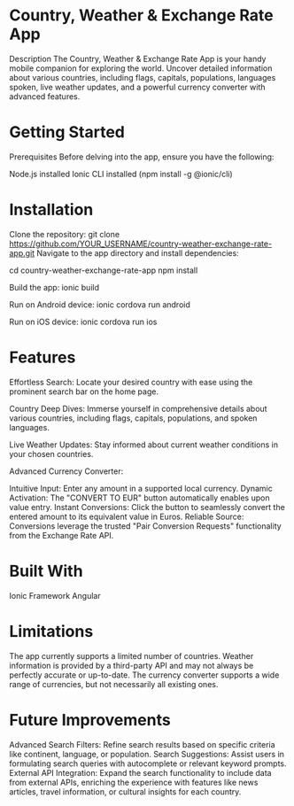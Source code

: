 
# Country, Weather & Exchange Rate App
Description
The Country, Weather & Exchange Rate App is your handy mobile companion for exploring the world. Uncover detailed information about various countries, including flags, capitals, populations, languages spoken, live weather updates, and a powerful currency converter with advanced features.

# Getting Started
Prerequisites
Before delving into the app, ensure you have the following:

Node.js installed
Ionic CLI installed (npm install -g @ionic/cli)

# Installation
Clone the repository:
git clone https://github.com/YOUR_USERNAME/country-weather-exchange-rate-app.git
Navigate to the app directory and install dependencies:

cd country-weather-exchange-rate-app
npm install

Build the app:
ionic build

Run on Android device:
ionic cordova run android

Run on iOS device:
ionic cordova run ios

# Features
Effortless Search: Locate your desired country with ease using the prominent search bar on the home page.

Country Deep Dives: Immerse yourself in comprehensive details about various countries, including flags, capitals, populations, and spoken languages.

Live Weather Updates: Stay informed about current weather conditions in your chosen countries.

Advanced Currency Converter:

Intuitive Input: Enter any amount in a supported local currency.
Dynamic Activation: The "CONVERT TO EUR" button automatically enables upon value entry.
Instant Conversions: Click the button to seamlessly convert the entered amount to its equivalent value in Euros.
Reliable Source: Conversions leverage the trusted "Pair Conversion Requests" functionality from the Exchange Rate API.

# Built With
Ionic Framework
Angular

# Limitations
The app currently supports a limited number of countries.
Weather information is provided by a third-party API and may not always be perfectly accurate or up-to-date.
The currency converter supports a wide range of currencies, but not necessarily all existing ones.

# Future Improvements
Advanced Search Filters: Refine search results based on specific criteria like continent, language, or population.
Search Suggestions: Assist users in formulating search queries with autocomplete or relevant keyword prompts.
External API Integration: Expand the search functionality to include data from external APIs, enriching the experience with features like news articles, travel information, or cultural insights for each country.


